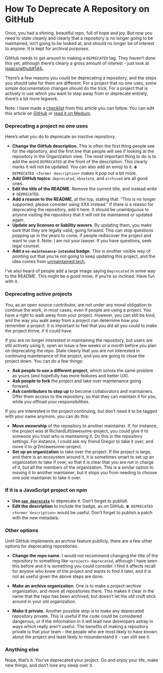 # How To Deprecate A Repository on GitHub

Once, you had a shining, beautiful repo, full of hope and joy. But now you need to state cleanly and clearly that a repository is no longer going to be maintained, isn’t going to be looked at, and should no longer be of interest to anyone. It is kept for archival purposes.    
  
GitHub needs to get around to making a `DEPRECATED` tag. They haven’t done this yet, although there’s clearly a gross amount of interest - just look at [isaacs/github#144.](https://github.com/isaacs/github/issues/144). 

There’s a few reasons you could be deprecating a repository, and the steps you should take for them are different. For a project that no one uses, some simple documentation changes should do the trick. For a project that is actively in use which you want to step away from or deprecate entirely, there’s a bit more legwork.  
  
Note: I have made a [checklist](https://gist.github.com/RichardLitt/741cb6f2fd6c75c0c5f51958160853a9) from this article you can follow. You can edit this article on [GitHub](https://github.com/RichardLitt/knowledge/blob/master/github/how-to-deprecate-a-repository-on-github.md) or [read it on Medium](https://medium.com/maintainer-io/how-to-deprecate-a-repository-on-github-8f0ceb9155e).
    
### Deprecating a project no one uses  

Here’s what you do to deprecate an inactive repository.
  
- **Change the GitHub description**. This is often the first thing people see for the repository, and the first line that people will see if looking at the repository in the Organization view.
The most important thing to do is to add the word `DEPRECATED` at the front of the description. This clearly marks it will not be updated. You can also add an emoji to it. `⛔️ DEPRECATED <former description>` makes it pop out a bit more.  
- **Add GitHub topics**: `deprecated`, `obselete`, and `archived` are all good ones.  
- **Edit the title of the README**. Remove the current title, and instead write `# DEPRECATED`.  
- **Add a reason to the README**, at the top, stating that: “This is no longer supported, please consider using XXX instead.” If there is a reason for deprecating the repository, add it here. It should be unambiguous to anyone visiting the repository that it will not be maintained or updated again.    
- **Update any licenses or liability wavers**. By updating them, you make sure that they are legally valid, going forward. This can stop questions popping up in the years to come, if people rediscover the project and want to use it. Note: I am not your lawyer. If you have questions, seek legal counsel.  
- **Add a `no-maintenance-intended` badge.** This is another visible way of pointing out that you’re not going to keep updating this project, and the idea comes from  [unmaintained.tech](http://unmaintained.tech).

I’ve also heard of people add a large image saying `Deprecated` in some way to the README. This might be a good move, if you’re so inclined. Have fun with it.
  
### Deprecating active projects

You, as an open source contributor, are not under any moral obligation to continue the work, in most cases, even if people are using a project. You have a right to walk away from your project. However, you can still be kind, and the way you walk away from a project can determine how you remember a project. It is important to feel that you did all you could to make the project thrive, if it could have.

If you are no longer interested in maintaining the repository, but users are still actively using it, open an issue a few weeks or a month before you plan on deprecating the repo. State clearly that you are not interested in continuing maintenance of the project, and you are going to close the project down. You can do a few things: 

- **Ask people to use a different project**, which solves the same problem as yours (and hopefully has more features and better UX).  
- **Ask people to fork** the project and take over maintenance going forward.  
- **Ask contributors to step up** to become collaborators and maintainers. Offer them access to the repository, so that they can maintain it for you, while you offload your responsibilities.  

If you are interested in the project continuing, but don’t need it to be tagged with your name anymore, you can do this:

- **Move ownership** of the repository to another maintainer. If, for instance, the project was at RichardLitt/awesome-project, you could give it to someone you trust who is maintaining it. Do this in the repository settings. For instance, I could ask my friend Gregor to take it over, and move it to gr2m/awesome-project.  
- **Set up an organization** to take over the project. If the project is large, and there is an ecosystem around it, it is sometimes smart to set up an organization to take if over, so that it is clear that you are not in charge of it, but all the members of the organization. This is a similar option to moving it to another maintainer, but it stops you from needing to choose one sole maintainer to take it over.

### If it is a JavaScript project on npm

- **Use [`npm deprecate`](https://docs.npmjs.com/cli/deprecate)** to deprecate it. Don’t forget to publish.
- **Edit the description** to include the badge, as on GitHub. `⛔️ DEPRECATED <former description>` would be useful. Don’t forget to publish a patch with the new metadata.

### Other options

Until GitHub implements an archive feature publicly, there are a few other options for deprecating repositories.

- **Change the repo name**. I would not recommend changing the title of the repository to something like `<project>-deprecated`, although I have seen this before and it is something you could consider. I find it affects recall for anyone who knew of the project and wants to find it later, and it is not as useful given the above steps are done.

- **Make an archive organization**. One is to make a project-archive organization, and move all repositories there. This makes it clear in the name that the repo has been archived, but doesn’t let the old cruft stick around in your old organization. 

- **Make it private.** Another possible step is to make any deprecated repository private. This is useful if the code could be considered dangerous, or if the information in it will lead new developers astray in ways which really aren’t useful. The benefits of making a repository private is that your team - the people who are most likely to have known about the project and least likely to misunderstand it - can still see it.
  
### Anything else  

Nope, that’s it. You’ve deprecated your project. Go and enjoy your life, make new things, and don’t lose any sleep over it.

